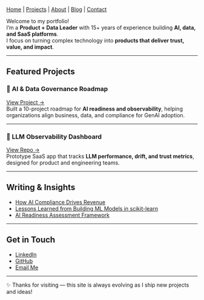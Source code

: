 [ Home](index.md) | [ Projects](projects.md) | [ About](about.md) | [ Blog](blog.md) | [ Contact](index.md#-get-in-touch)


Welcome to my portfolio!  
I’m a **Product + Data Leader** with 15+ years of experience building **AI, data, and SaaS platforms**.  
I focus on turning complex technology into **products that deliver trust, value, and impact**.

---

## Featured Projects

### 🔹 AI & Data Governance Roadmap
[View Project →](../notebooks/ai-governance-roadmap.ipynb)  
Built a 10-project roadmap for **AI readiness and observability**, helping organizations align business, data, and compliance for GenAI adoption.

---

### 🔹 LLM Observability Dashboard
[View Repo →](../src/llm-observability/)  
Prototype SaaS app that tracks **LLM performance, drift, and trust metrics**, designed for product and engineering teams.

---

## Writing & Insights
- [How AI Compliance Drives Revenue](blog/ai-compliance-business-value.md)  
- [Lessons Learned from Building ML Models in scikit-learn](blog/lessons-ml-sklearn.md)  
- [AI Readiness Assessment Framework](blog/ai-readiness-framework.md)

---

## Get in Touch
-  [LinkedIn](https://www.linkedin.com/in/tbailey)  
-  [GitHub](https://github.com/yourusername)  
-  [Email Me](mailto:your@email.com)

---

✨ Thanks for visiting — this site is always evolving as I ship new projects and ideas!

